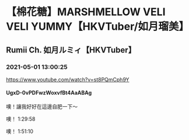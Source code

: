 # 【棉花糖】MARSHMELLOW VELI VELI YUMMY【HKVTuber/如月瑠美】
## Rumii Ch. 如月ルミィ【HKVTuber】
### 2021-05-01 13:00:25
https://www.youtube.com/watch?v=st8PQmCph9Y
#### UgxD-0vPDFwzWoxvfBt4AaABAg
噢！讓我好好在這邊自肥一下～

噢！ 1:29:58

噢！ 1:51:10

